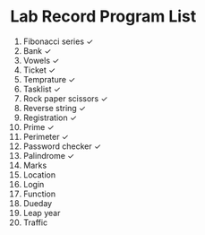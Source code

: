 # Lab Record Program List

1. Fibonacci series ✓
2. Bank ✓
3. Vowels ✓
4. Ticket ✓
5. Temprature ✓
6. Tasklist ✓
7. Rock paper scissors ✓
8. Reverse string ✓
9. Registration ✓
10. Prime ✓
11. Perimeter ✓
12. Password checker ✓
13. Palindrome ✓
14. Marks 
15. Location 
16. Login 
17. Function 
18. Dueday 
19. Leap year 
20. Traffic